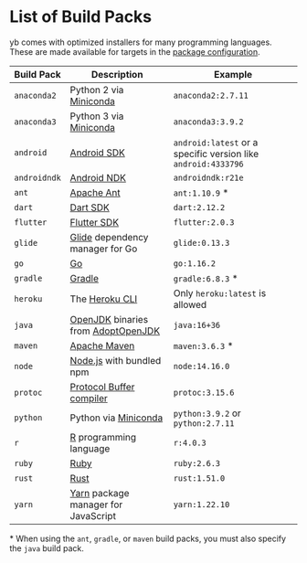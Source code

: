 # List of Build Packs

yb comes with optimized installers for many programming languages. These are
made available for targets in the [package configuration](configuration.md).

| Build Pack   | Description                                | Example            |
| ------------ | ------------------------------------------ | ------------------ |
| `anaconda2`  | Python 2 via [Miniconda][]                 | `anaconda2:2.7.11` |
| `anaconda3`  | Python 3 via [Miniconda][]                 | `anaconda3:3.9.2`  |
| `android`    | [Android SDK][]                            | `android:latest` or a specific version like `android:4333796` |
| `androidndk` | [Android NDK][]                            | `androidndk:r21e`  |
| `ant`        | [Apache Ant][]                             | `ant:1.10.9` \*    |
| `dart`       | [Dart SDK][]                               | `dart:2.12.2`      |
| `flutter`    | [Flutter SDK][]                            | `flutter:2.0.3`    |
| `glide`      | [Glide][] dependency manager for Go        | `glide:0.13.3`     |
| `go`         | [Go][]                                     | `go:1.16.2`        |
| `gradle`     | [Gradle][]                                 | `gradle:6.8.3` \*  |
| `heroku`     | The [Heroku CLI][]                         | Only `heroku:latest` is allowed |
| `java`       | [OpenJDK][] binaries from [AdoptOpenJDK][] | `java:16+36`       |
| `maven`      | [Apache Maven][]                           | `maven:3.6.3` \*   |
| `node`       | [Node.js][] with bundled npm               | `node:14.16.0`     |
| `protoc`     | [Protocol Buffer compiler][]               | `protoc:3.15.6`    |
| `python`     | Python via [Miniconda][]                   | `python:3.9.2` or `python:2.7.11` |
| `r`          | [R][] programming language                 | `r:4.0.3`          |
| `ruby`       | [Ruby][]                                   | `ruby:2.6.3`       |
| `rust`       | [Rust][]                                   | `rust:1.51.0`      |
| `yarn`       | [Yarn][] package manager for JavaScript    | `yarn:1.22.10`     |

\* When using the `ant`, `gradle`, or `maven` build packs, you must also specify
the `java` build pack.

[AdoptOpenJDK]: https://adoptopenjdk.net/
[Android NDK]: https://developer.android.com/ndk/downloads
[Android SDK]: https://developer.android.com/studio/releases/sdk-tools
[Apache Ant]: https://ant.apache.org/
[Apache Maven]: https://maven.apache.org/download.cgi
[Dart SDK]: https://dart.dev/get-dart
[Flutter SDK]: https://flutter.dev/docs/get-started/install
[Glide]: https://github.com/Masterminds/glide
[Go]: https://golang.org/dl/
[Gradle]: https://gradle.org/install/
[Heroku CLI]: https://devcenter.heroku.com/articles/heroku-cli
[Miniconda]: https://docs.conda.io/en/latest/miniconda.html
[Node.js]: https://nodejs.org/
[OpenJDK]: https://openjdk.java.net/
[Protocol Buffer compiler]: https://github.com/protocolbuffers/protobuf/releases
[R]: https://www.r-project.org/
[Ruby]: https://www.ruby-lang.org/en/downloads/
[Rust]: https://github.com/rust-lang/rust/blob/master/RELEASES.md
[Yarn]: https://github.com/yarnpkg/yarn/releases
